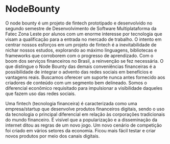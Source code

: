 <h1>NodeBounty</h1> 

O node bounty é um projeto de fintech prototipado e desenvolvido no segundo semestre de Desenvolvimento de Software Multiplataforma da Fatec Zona Leste por alunos com um enorme interesse por tecnologia que visam a qualificação para a entrada no mercado de trabalho. O intento em centrar nossos esforços em um projeto de fintech é a inevitabilidade de nichar nossos estudos, explorando ao máximo linguagens, bibliotecas e frameworks que corroborem com o progresso de aprendizado. 
Com o boom dos serviços financeiros no Brasil, a reinvenção se fez necessária. O que distingue o Node Bounty das demais conveniências financeiras é a possibilidade de integrar o advento das redes sociais em benefícios e vantagens reais. Buscamos oferecer um suporte nunca antes fornecido aos criadores de conteúdo com um segmento bem delineado. Somos o diferencial econômico requisitado para impulsionar a visibilidade daqueles que fazem uso das redes sociais.

Uma fintech (tecnologia financeira) é caracterizada como uma empresa/startup que desenvolve produtos financeiros digitais, sendo o uso da tecnologia o principal diferencial em relação às corporações tradicionais do mundo financeiro. É visível que a popularização e a disseminação da internet ditou as regras de um novo jogo. Um novo cenário de competição foi criado em vários setores da economia. Ficou mais fácil testar e criar novos produtos por meio dos canais digitais.
